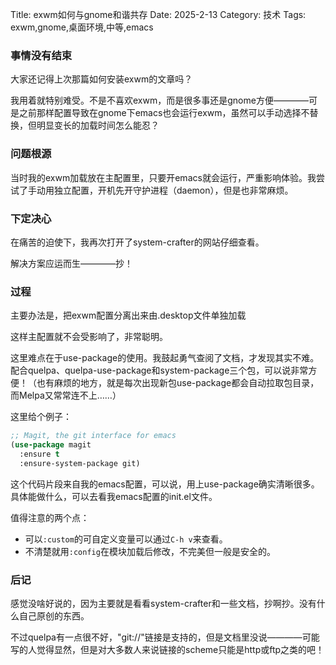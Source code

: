Title: exwm如何与gnome和谐共存
Date: 2025-2-13
Category: 技术
Tags: exwm,gnome,桌面环境,中等,emacs

### 事情没有结束

大家还记得上次那篇如何安装exwm的文章吗？

我用着就特别难受。不是不喜欢exwm，而是很多事还是gnome方便————可是之前那样配置导致在gnome下emacs也会运行exwm，虽然可以手动选择不替换，但明显变长的加载时间怎么能忍？

### 问题根源

当时我的exwm加载放在主配置里，只要开emacs就会运行，严重影响体验。我尝试了手动用独立配置，开机先开守护进程（daemon），但是也非常麻烦。

### 下定决心

在痛苦的迫使下，我再次打开了system-crafter的网站仔细查看。

解决方案应运而生————抄！

### 过程

主要办法是，把exwm配置分离出来由.desktop文件单独加载

这样主配置就不会受影响了，非常聪明。

这里难点在于use-package的使用。我鼓起勇气查阅了文档，才发现其实不难。配合quelpa、quelpa-use-package和system-package三个包，可以说非常方便！（也有麻烦的地方，就是每次出现新包use-package都会自动拉取包目录，而Melpa又常常连不上……）

这里给个例子：

```lisp
;; Magit, the git interface for emacs
(use-package magit
  :ensure t
  :ensure-system-package git)
```

这个代码片段来自我的emacs配置，可以说，用上use-package确实清晰很多。具体能做什么，可以去看我emacs配置的init.el文件。

值得注意的两个点：

- 可以`:custom`的可自定义变量可以通过`C-h v`来查看。
- 不清楚就用`:config`在模块加载后修改，不完美但一般是安全的。

### 后记

感觉没啥好说的，因为主要就是看看system-crafter和一些文档，抄啊抄。没有什么自己原创的东西。

不过quelpa有一点很不好，"git://"链接是支持的，但是文档里没说————可能写的人觉得显然，但是对大多数人来说链接的scheme只能是http或ftp之类的吧！
